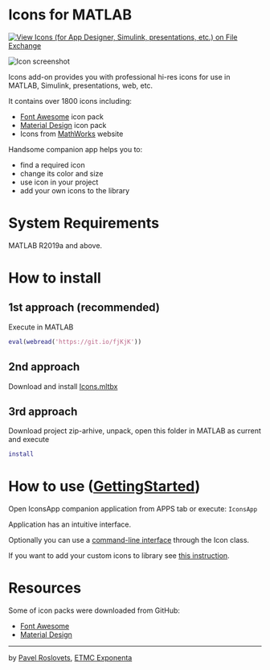 # Icons for MATLAB
[![View Icons (for App Designer, Simulink, presentations, etc.) on File Exchange](https://www.mathworks.com/matlabcentral/images/matlab-file-exchange.svg)](https://www.mathworks.com/matlabcentral/fileexchange/72044-icons-for-app-designer-simulink-presentations-etc)

![Icon screenshot](https://github.com/roslovets/Icons-for-MATLAB/raw/master/doc/screenshot.png)

Icons add-on provides you with professional hi-res icons for use in MATLAB, Simulink, presentations, web, etc.

It contains over 1800 icons including:
- [Font Awesome](https://fontawesome.com/icons) icon pack
- [Material Design](https://material.io/tools/icons) icon pack
- Icons from [MathWorks](https://www.mathworks.com) website

Handsome companion app helps you to:
- find a required icon
- change its color and size
- use icon in your project
- add your own icons to the library

# System Requirements

MATLAB R2019a and above.

# How to install

## 1st approach (recommended)

Execute in MATLAB
```MATLAB
eval(webread('https://git.io/fjKjK'))
```

## 2nd approach

Download and install [Icons.mltbx](https://roslovets.github.io/ghbin/#roslovets/Icons-for-MATLAB#Icons.mltbx)

## 3rd approach

Download project zip-arhive, unpack, open this folder in MATLAB as current and execute
```MATLAB
install
```

# How to use ([GettingStarted](https://htmlpreview.github.io/?https://raw.githubusercontent.com/roslovets/Icons-for-MATLAB/master/doc/GettingStarted.html))

Open IconsApp companion application from APPS tab or execute:
`IconsApp`

Application has an intuitive interface.

Optionally you can use a [command-line interface](https://htmlpreview.github.io/?https://raw.githubusercontent.com/roslovets/Icons-for-MATLAB/master/doc/CLI.html) through the Icon class.

If you want to add your custom icons to library see [this instruction](https://htmlpreview.github.io/?https://raw.githubusercontent.com/roslovets/Icons-for-MATLAB/master/doc/AddIcons.html).

# Resources

Some of icon packs were downloaded from GitHub:

- [Font Awesome](https://github.com/encharm/Font-Awesome-SVG-PNG)
- [Material Design](https://github.com/google/material-design-icons)

***

by [Pavel Roslovets](https://roslovets.github.io), [ETMC Exponenta](https://exponenta.ru)
